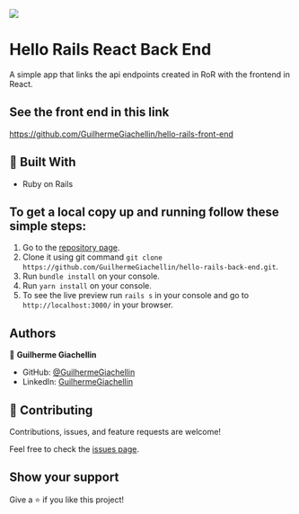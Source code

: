 ![](https://img.shields.io/badge/Microverse-blueviolet)
# Hello Rails React Back End

A simple app that links the api endpoints created in RoR with the frontend in React.

## See the front end in this link

https://github.com/GuilhermeGiachellin/hello-rails-front-end

## :hammer: Built With

- Ruby on Rails

## To get a local copy up and running follow these simple steps:

1. Go to the [repository page](https://github.com/GuilhermeGiachellin/hello-rails-back-end.git).
2. Clone it using git command `git clone https://github.com/GuilhermeGiachellin/hello-rails-back-end.git`.
3. Run `bundle install` on your console.
4. Run `yarn install` on your console.
5. To see the live preview run `rails s` in your console and go to `http://localhost:3000/` in your browser.

## Authors

👤 **Guilherme Giachellin**

- GitHub: [@GuilhermeGiachellin](https://github.com/GuilhermeGiachellin)
- LinkedIn: [GuilhermeGiachellin](https://www.linkedin.com/in/guilherme-giachellin-2599771b9/)

## 🤝 Contributing

Contributions, issues, and feature requests are welcome!

Feel free to check the [issues page](https://github.com/GuilhermeGiachellin/hello-rails-back-end/issues).

## Show your support

Give a ⭐️ if you like this project!
